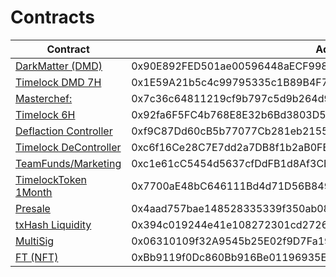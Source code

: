 # Contracts


| Contract | Address | 
| --- | --- | 
| [DarkMatter (DMD)](https://ftmscan.com/address/0x90e892fed501ae00596448aecf998c88816e5c0f) |0x90E892FED501ae00596448aECF998C88816e5C0F|
| [Timelock DMD 7H](https://ftmscan.com/address/0x1e59a21b5c4c99795335c1b89b4f731521a76469#code) |0x1E59A21b5c4c99795335c1B89B4F731521a76469|
| [Masterchef:](https://ftmscan.com/address/0x7c36c64811219cf9b797c5d9b264d9e7cdade7a4#code) |0x7c36c64811219cf9b797c5d9b264d9e7cdade7a4|
| [Timelock 6H](https://ftmscan.com/address/0x92fa6f5fc4b768e8e32b6bd3803d5f24759e720d#code) |0x92fa6F5FC4b768E8E32b6Bd3803D5f24759e720d|
| [Deflaction Controller](https://ftmscan.com/address/0xf9c87dd60cb5b77077cb281eb21551b7d34c013f#code) |0xf9C87Dd60cB5b77077Cb281eb21551B7d34c013F|
| [Timelock DeController](https://ftmscan.com/address/0xc6f16ce28c7e7dd2a7db8f1b2ab0feb05558c20c#code) |0xc6f16Ce28C7E7dd2a7DB8f1b2aB0FEb05558c20C|
| [TeamFunds/Marketing](https://ftmscan.com/address/0xc1e61cc5454d5637cfddfb1d8af3cee33270a7cd#code) | 0xc1e61cC5454d5637cfDdFB1d8Af3CEE33270A7Cd|
| [TimelockToken 1Month](https://ftmscan.com/address/0x7700ae48bc646111bd4d71d56b849b60558cf4d9#code) |0x7700aE48bC646111Bd4d71D56B849B60558cf4D9|
| [Presale](https://ftmscan.com/address/0x4aad757bae148528335339f350ab08e70094e190#code)  |0x4aad757bae148528335339f350ab08e70094e190|
| [txHash Liquidity](https://ftmscan.com/tx/0x394c019244e41e108272301cd2726f7c676d3c0abc6216efb146689db729f216) |0x394c019244e41e108272301cd2726f7c676d3c0abc6216efb146689db729f216|
| [MultiSig](https://ftmscan.com/address/0x06310109f32A9545b25E02f9D7Fa19Fa3FF82428#code) |0x06310109f32A9545b25E02f9D7Fa19Fa3FF82428|
| [FT (NFT)](https://ftmscan.com/address/0xbb9119f0dc860bb916be01196935e3078829cbd3#code) |0xBb9119f0Dc860Bb916Be01196935E3078829Cbd3|

 



